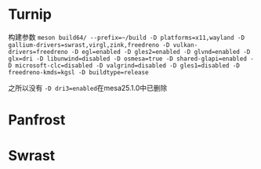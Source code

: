 # Turnip
构建参数
```meson build64/ --prefix=~/build -D platforms=x11,wayland -D gallium-drivers=swrast,virgl,zink,freedreno -D vulkan-drivers=freedreno -D egl=enabled -D gles2=enabled -D glvnd=enabled -D glx=dri -D libunwind=disabled -D osmesa=true -D shared-glapi=enabled -D microsoft-clc=disabled -D valgrind=disabled -D gles1=disabled -D freedreno-kmds=kgsl -D buildtype=release```

之所以没有 ```-D dri3=enabled```在mesa25.1.0中已删除

# Panfrost

# Swrast
